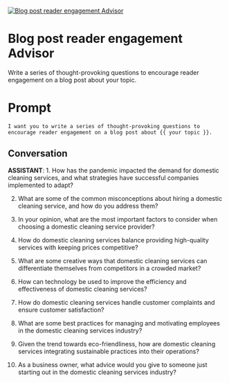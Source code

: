 
[![Blog post reader engagement Advisor](https://flow-prompt-covers.s3.us-west-1.amazonaws.com/icon/minimalist/mini_9.png)]()
# Blog post reader engagement Advisor 
Write a series of thought-provoking questions to encourage reader engagement on a blog post about your topic.

# Prompt

```
I want you to write a series of thought-provoking questions to encourage reader engagement on a blog post about {{ your topic }}.

```

## Conversation

**ASSISTANT**: 1. How has the pandemic impacted the demand for domestic cleaning services, and what strategies have successful companies implemented to adapt?

2. What are some of the common misconceptions about hiring a domestic cleaning service, and how do you address them?

3. In your opinion, what are the most important factors to consider when choosing a domestic cleaning service provider?

4. How do domestic cleaning services balance providing high-quality services with keeping prices competitive?

5. What are some creative ways that domestic cleaning services can differentiate themselves from competitors in a crowded market?

6. How can technology be used to improve the efficiency and effectiveness of domestic cleaning services?

7. How do domestic cleaning services handle customer complaints and ensure customer satisfaction?

8. What are some best practices for managing and motivating employees in the domestic cleaning services industry?

9. Given the trend towards eco-friendliness, how are domestic cleaning services integrating sustainable practices into their operations?

10. As a business owner, what advice would you give to someone just starting out in the domestic cleaning services industry?



